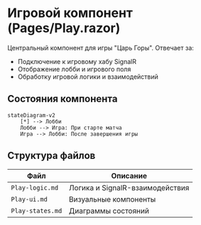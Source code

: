 # Игровой компонент (Pages/Play.razor)

Центральный компонент для игры "Царь Горы". Отвечает за:

* Подключение к игровому хабу SignalR
* Отображение лобби и игрового поля
* Обработку игровой логики и взаимодействий

## Состояния компонента

```mermaid
stateDiagram-v2
    [*] --> Лобби
    Лобби --> Игра: При старте матча
    Игра --> Лобби: После завершения игры
```

## Структура файлов

| Файл             | Описание                        |
| ---------------- | ------------------------------- |
| `Play-logic.md`  | Логика и SignalR-взаимодействия |
| `Play-ui.md`     | Визуальные компоненты           |
| `Play-states.md` | Диаграммы состояний             |
